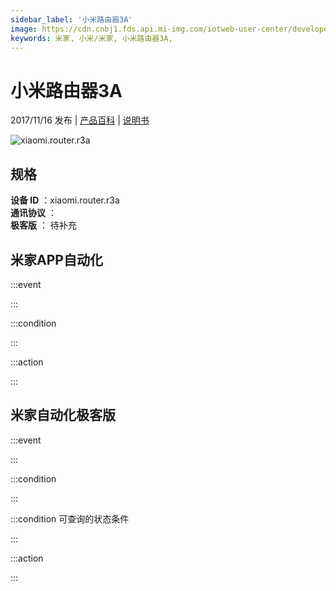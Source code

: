 ```yaml
---
sidebar_label: '小米路由器3A'
image: https://cdn.cnbj1.fds.api.mi-img.com/iotweb-user-center/developer_16790691078859Zvs5jJO.png?GalaxyAccessKeyId=AKVGLQWBOVIRQ3XLEW&Expires=9223372036854775807&Signature=aCsch+owq3BW/VegP7B9vEKIl5s=
keywords: 米家, 小米/米家, 小米路由器3A, 
---
```

# 小米路由器3A

2017/11/16 发布 | [产品百科](https://home.mi.com/webapp/content/baike/product/index.html?model=xiaomi.router.r3a/) | [说明书](https://home.mi.com/views/introduction.html?model=xiaomi.router.r3a&region=cn)

![xiaomi.router.r3a](https://cdn.cnbj1.fds.api.mi-img.com/iotweb-user-center/developer_16790691078859Zvs5jJO.png?GalaxyAccessKeyId=AKVGLQWBOVIRQ3XLEW&Expires=9223372036854775807&Signature=aCsch+owq3BW/VegP7B9vEKIl5s=)

## 规格  
> 
**设备 ID** ：xiaomi.router.r3a  
**通讯协议** ：  
**极客版**  ： 待补充 


## 米家APP自动化  

:::event  

:::

:::condition  

:::

:::action   

:::

## 米家自动化极客版  

:::event  

:::

:::condition  

:::

:::condition 可查询的状态条件  

:::

:::action  

:::

        
